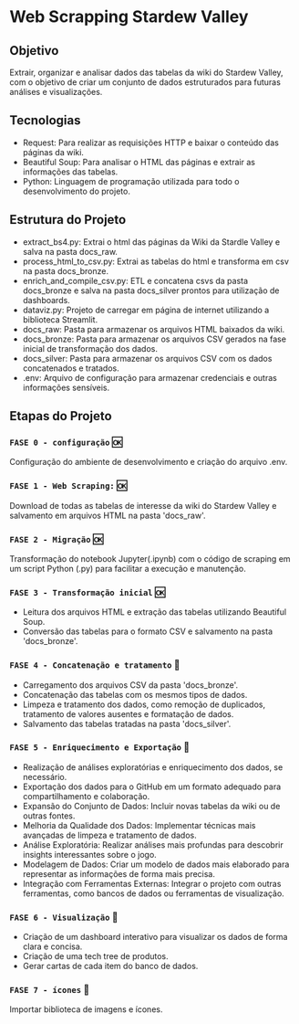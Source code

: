 # Web Scrapping Stardew Valley
## Objetivo

Extrair, organizar e analisar dados das tabelas da wiki do Stardew Valley, com o objetivo de criar um conjunto de dados estruturados para futuras análises e visualizações.

## Tecnologias

- Request: Para realizar as requisições HTTP e baixar o conteúdo das páginas da wiki.
- Beautiful Soup: Para analisar o HTML das páginas e extrair as informações das tabelas.
- Python: Linguagem de programação utilizada para todo o desenvolvimento do projeto.

## Estrutura do Projeto

- extract_bs4.py: Extrai o html das páginas da Wiki da Stardle Valley e salva na pasta docs_raw.
- process_html_to_csv.py: Extrai as tabelas do html e transforma em csv na pasta docs_bronze.
- enrich_and_compile_csv.py: ETL e concatena csvs da pasta docs_bronze e salva na pasta docs_silver prontos para utilização de dashboards.
- dataviz.py: Projeto de carregar em página de internet utilizando a biblioteca Streamlit.
- docs_raw: Pasta para armazenar os arquivos HTML baixados da wiki.
- docs_bronze: Pasta para armazenar os arquivos CSV gerados na fase inicial de transformação dos dados.
- docs_silver: Pasta para armazenar os arquivos CSV com os dados concatenados e tratados.
- .env: Arquivo de configuração para armazenar credenciais e outras informações sensíveis.


## Etapas do Projeto

### `FASE 0 - configuração` :ok: 
Configuração do ambiente de desenvolvimento e criação do arquivo .env.

### `FASE 1 - Web Scraping:` :ok: 
Download de todas as tabelas de interesse da wiki do Stardew Valley e salvamento em arquivos HTML na pasta 'docs_raw'.

### `FASE 2 - Migração` :ok:
Transformação do notebook Jupyter(.ipynb) com o código de scraping em um script Python (.py) para facilitar a execução e manutenção.

### `FASE 3 - Transformação inicial` :ok:
- Leitura dos arquivos HTML e extração das tabelas utilizando Beautiful Soup.
- Conversão das tabelas para o formato CSV e salvamento na pasta 'docs_bronze'.

### `FASE 4 - Concatenação e tratamento` :construction_worker:
- Carregamento dos arquivos CSV da pasta 'docs_bronze'.
- Concatenação das tabelas com os mesmos tipos de dados.
- Limpeza e tratamento dos dados, como remoção de duplicados, tratamento de valores ausentes e formatação de dados.
- Salvamento das tabelas tratadas na pasta 'docs_silver'.

### `FASE 5 - Enriquecimento e Exportação` :construction_worker:
- Realização de análises exploratórias e enriquecimento dos dados, se necessário.
- Exportação dos dados para o GitHub em um formato adequado para compartilhamento e colaboração.
- Expansão do Conjunto de Dados: Incluir novas tabelas da wiki ou de outras fontes.
- Melhoria da Qualidade dos Dados: Implementar técnicas mais avançadas de limpeza e tratamento de dados.
- Análise Exploratória: Realizar análises mais profundas para descobrir insights interessantes sobre o jogo.
- Modelagem de Dados: Criar um modelo de dados mais elaborado para representar as informações de forma mais precisa.
- Integração com Ferramentas Externas: Integrar o projeto com outras ferramentas, como bancos de dados ou ferramentas de visualização.

### `FASE 6 - Visualização` :construction_worker:
- Criação de um dashboard interativo para visualizar os dados de forma clara e concisa.
- Criação de uma tech tree de produtos.
- Gerar cartas de cada item do banco de dados.

### `FASE 7 - ícones` :crystal_ball:
Importar biblioteca de imagens e ícones.